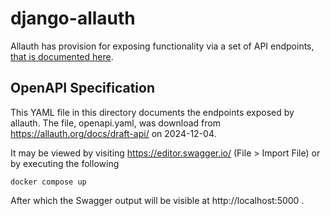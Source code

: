 # django-allauth
Allauth has provision for exposing functionality via a set of API endpoints, [that is documented here](https://docs.allauth.org/en/latest/headless/index.html).

## OpenAPI Specification
This YAML file in this directory documents the endpoints exposed by allauth. The file, openapi.yaml, was download from https://allauth.org/docs/draft-api/ on 2024-12-04.

It may be viewed by visiting https://editor.swagger.io/ (File > Import File) or by executing the following

```
docker compose up
```

After which the Swagger output will be visible at http://localhost:5000 .

